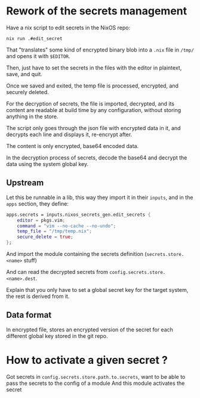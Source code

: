 # Rework of the secrets management

Have a nix script to edit secrets in the NixOS repo:
```
nix run .#edit_secret
```

That "translates" some kind of encrypted binary blob into a `.nix` file in `/tmp/`
and opens it with `$EDITOR`.

Then, just have to set the secrets in the files with the editor in plaintext,
save, and quit.

Once we saved and exited, the temp file is processed, encrypted, and securely deleted.

For the decryption of secrets, the file is imported, decrypted, and its content are
readable at build time by any configuration, without storing anything in the store.

The script only goes through the json file with encrypted data in it,
and decrypts each line and displays it, re-encrypt after.

The content is only encrypted, base64 encoded data.

In the decryption process of secrets, decode the base64 and decrypt the data using
the system global key.

## Upstream

Let this be runnable in a lib, this way they import it in their `inputs`,
and in the `apps` section, they define:

``` nix
apps.secrets = inputs.nixos_secrets_gen.edit_secrets {
    editor = pkgs.vim;
    command = "vim --no-cache --no-undo";
    temp_file = "/tmp/temp.nix";
    secure_delete = true;
};
```

And import the module containing the secrets definition (`secrets.store.<name>` stuff)

And can read the decrypted secrets from `config.secrets.store.<name>.dest`.

Explain that you only have to set a global secret key for the target system, the
rest is derived from it.

## Data format

In encrypted file, stores an encrypted version of the secret for each different global
key stored in the git repo.

# How to activate a given secret ?


Got secrets in `config.secrets.store.path.to.secrets`, want to be able to pass the secrets to the config of a module
And this module activates the secret
